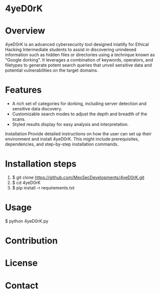 # 4yeD0rK

# Overview
4yeD0rK is an advanced cybersecurity tool designed iniatilly for Ethical Hacking Intermediate students to assist in discovering unindexed information such as hidden files or directories using a technique known as "Google dorking". It leverages a combination of keywords, operators, and filetypes to generate potent search queries that unveil sensitive data and potential vulnerabilities on the target domains.

# Features
- A rich set of categories for dorking, including server detection and sensitive data discovery.
- Customizable search modes to adjust the depth and breadth of the scans.
- Styled results display for easy analysis and interpretation.

Installation
Provide detailed instructions on how the user can set up their environment and install 4yeD0rK. This might include prerequisites, dependencies, and step-by-step installation commands.

# Installation steps
1. $ git clone https://github.com/MexSecDevelopments/4yeD0rK.git
2. $ cd 4yeD0rK
3. $ pip install -r requirements.txt

# Usage

$ python 4yeD0rK.py

# Contribution


# License

# Contact

